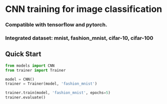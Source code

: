 # CNN training for image classification
### Compatible with tensorflow and pytorch.
### Integrated dataset: mnist, fashion_mnist, cifar-10, cifar-100

## Quick Start
``` python
from models import CNN
from trainer import Trainer

model = CNN()
trainer = Trainer(model, 'fashion_mnist')

trainer.train(model, 'fashion_mnist', epochs=5)
trainer.evaluate()
```